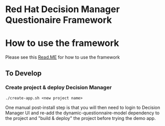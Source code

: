 # Red Hat Decision Manager Questionaire Framework

# How to use the framework

Please see this [Read.ME](https://github.com/matallen/questionable/blob/master/example-app-bc/README.md) for how to use the framework 



## To Develop

### Create project & deploy Decision Manager
```
./create-app.sh <new project name>
```

One manual post-install step is that you will then need to login to Decision Manager UI and re-add the dynamic-questionnaire-model dependency to the project and "build & deploy" the project before trying the demo app.


 
